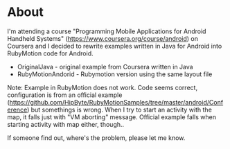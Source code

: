 About
=====

I'm attending a course "Programming Mobile Applications for Android Handheld Systems" (https://www.coursera.org/course/android) on Coursera and I decided to rewrite examples written in Java for Android into RubyMotion code for Android.

- OriginalJava - original example from Coursera written in Java
- RubyMotionAndorid - Rubymotion version using the same layout file

Note: Example in RubyMotion does not work. Code seems correct, configuration is from an official example (https://github.com/HipByte/RubyMotionSamples/tree/master/android/Conference) but somethings is wrong. When I try to start an activity with the map, it falls just with "VM aborting" message. Official example falls when starting activity with map either, though..

If someone find out, where's the problem, please let me know.
